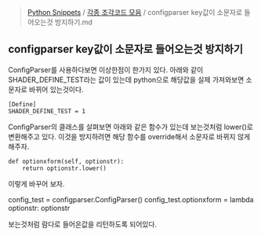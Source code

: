 > [Python Snippets](../README.md) / [각종 조각코드 모음](README.md) / configparser key값이 소문자로 들어오는것 방지하기.md
## configparser key값이 소문자로 들어오는것 방지하기
ConfigParser를 사용하다보면 이상한점이 한가지 있다. 아래와 같이 SHADER_DEFINE_TEST라는 값이 있는데 python으로 해당값을 실제 가져와보면 소문자로 바뀌어 있는것이다.
    
    [Define]
    SHADER_DEFINE_TEST = 1
    
ConfigParser의 클래스를 살펴보면 아래와 같은 함수가 있는데 보는것처럼 lower()로 변환해주고 있다. 이것을 방지하려면 해당 함수를 override해서 소문자로 바뀌지 않게 해주자.
    
    def optionxform(self, optionstr):
        return optionstr.lower()
               
이렇게 바꾸어 보자.

config_test = configparser.ConfigParser()
config_test.optionxform = lambda optionstr: optionstr

보는것처럼 람다로 들어온값을 리턴하도록 되어있다. 